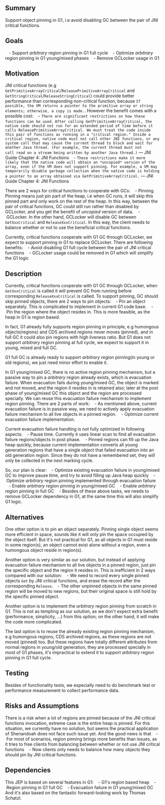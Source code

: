 Summary
-------

Support object pinning in G1, i.e avoid disabling GC between the pair of JNI critical functions.


Goals
-----

   - Support *arbitrary* region pinning in G1 full cycle
   - Optimize *arbitrary* region pinning in G1 young/mixed phases
   - Remove GCLocker usage in G1


Motivation
----------

JNI critical functions (e.g `GetPrimitiveArrayCritical`/`ReleasePrimitiveArrayCritical` and `GetStringCritical`/`ReleaseStringCritical`) could provide better performance than corresponding non-critical function, because `If possible, the VM returns a pointer to the primitive array or string elements; otherwise, a copy is made.`. However the benefit comes with a possible cost:
   - `There are significant restrictions on how these functions can be used.` `After calling GetPrimitiveArrayCritical, the native code should not run for an extended period of time before it calls ReleasePrimitiveArrayCritical. We must treat the code inside this pair of functions as running in a "critical region." Inside a critical region, native code must not call other JNI functions, or any system call that may cause the current thread to block and wait for another Java thread. (For example, the current thread must not call read on a stream being written by another Java thread.)`    — JNI Guide Chapter 4: JNI Functions
   - `These restrictions make it more likely that the native code will obtain an *uncopied* version of the array, even if the VM does not support pinning. For example, a VM may temporarily disable garbage collection when the native code is holding a pointer to an array obtained via GetPrimitiveArrayCritical.`    — JNI Guide Chapter 4: JNI Functions

There are 2 ways for critical functions to cooperate with GCs:
   - Pinning. Pinning means just pin part of the heap, i.e when GC runs, it will skip this pinned part and only work on the rest of the heap. In this way, between the pair of critical functions, GC could still run rather than disabled by GCLocker, and you get the benefit of *uncopied* version of data.
   - GCLocker. In the other hand, GCLocker will disable GC between `GetXxxCritical` and `ReleaseXxxCritical`. In this way, the client needs to balance whether or not to use the beneficial critical functions.

Currently, critical functions cooperate with G1 GC through GCLocker, we expect to support pinning in G1 to replace GCLocker. There are following benefits:
   - Avoid disabling G1 full cycle between the pair of JNI critical functions
   - GCLocker usage could be removed in G1 which will simplify the G1 logic


Description
-----------

Currently, critical functions cooperate with G1 GC through GCLocker, when `GetXxxCritical` is called it will prevent GC from running before corresponding `ReleaseXxxCritical` is called. To support pinning, GC should skip pinned objects, there are 2 ways to pin objects:
   - Pin an object separately. This is complicated to implement in current G1 code base.
   - Pin the region where the object resides in. This is more feasible, as the heap in G1 is region based.

In fact, G1 already fully supports region pinning in principle, e.g humongous objects(regions) and CDS archived regions never moves (pinned), and in full GC it could also pin regions with high liveness ratio. But G1 does not support *arbitrary* region pinning at full cycle, we expect to support it in young, mixed and full GC.

G1 full GC is already ready to support *arbitrary* region pinning(in young or old regions), we just need minor effort to enable it.

In G1 young/mixed GC, there is no active region pinning mechanism, but a passive way to pin a *arbitrary* region already exists, which is evacuation failure. When evacuation fails during young/mixed GC, the object is marked and not moved, and the region it resides in is retained also; later at the post phase of young/mixed GC this object and the region are processed specially. We can reuse this evacuation failure mechanism to implement region pinning. There are 2 parts of work:
   - As mentioned above, current evacuation failure is in passive way, we need to actively apply evacuation failure mechanism to all live objects in a pinned region.
   - Optimize current evacuation failure implementation.

Current evacuation failure handling is not fully optimized in following aspects:
   - Pause time. Currently it uses linear scan to find all evacuation failure regions/objects in post phase.
   - Pinned regions can fill up the Java heap quickly, because current implementation converts all young generation regions that have a single object that failed evacuation into an old generation region. Since they do not have a remembered set, they will only be collected in the next marking cycle.

So, our plan is clear:
   - Optimize existing evacuation failure in young/mixed GC to improve pause time, and try to avoid filling up Java heap quickly
   - Optimize *arbitrary* region pinning implemented through evacuation failure
   - Enable *arbitrary* region pinning in young/mixed GC
   - Enable *arbitrary* region pinning in full GC
   - Besides of these above tasks, we needs to remove GCLocker dependency in G1, at the same time this will also simplify G1 logic.


Alternatives
------------

One other option is to pin an object separately. Pinning single object seems more efficient in space, sounds like it will only pin the space occupied by the object itself. But it's not practical for G1, as all objects in G1 must reside in some region(s), an object cannot exist alone without a region, even a humongous object reside in region(s).

Another option is very similar as our solution, but instead of applying evacuation failure mechanism to all live objects in a pinned region, just pin the specific object and the region it resides in. This is inefficient in 2 ways compared with our solution:
   - We need to record every single pinned objects `Get` by JNI critical functions, and erase the record after the corresponding `Release`.
   - The other unpinned objects in the same pinned region will be moved to new regions, but their original space is still hold by the specific pinned object.

Another option is to implement the *arbitrary* region pinning from scratch in G1. This is not as tempting as our solution, as we don't expect extra benefit (performance, simplicity, …) from this option; on the other hand, it will make the code more complicated.

The last option is to reuse the already existing region pinning mechanism, e.g humongous regions, CDS archived regions, as these regions are not moved (pinned) too. But these regions have totally different attributes from normal regions in young/old generation, they are processed specially in most of G1 phases, it's impractical to extend it to support *arbitrary* region pinning in G1 full cycle.


Testing
-------

Besides of functionality tests, we especially need to do benchmark test or performance measurement to collect performance data.


Risks and Assumptions
---------------------

There is a risk when a lot of regions are pinned because of the JNI critical functions invocation, extreme case is the entire heap is pinned. For this situation, we currently have no solution, but seems the practical application of Shenandoah does not face such issue yet. And the good news is that
   - For most of scenarios, region pinning brings more benefits than issues, as it tries to free clients from balancing between whether or not use JNI critical functions
   - Now clients only needs to balance how many objects they should pin by JNI critical functions.


Dependencies
------------

This JEP is based on several features in G1:
   - G1's region based heap
   - Region pinning in G1 full GC
   - Evacuation failure in G1 young/mixed GC
And it's also based on the fantastic forward-looking work by Thomas Schatzl.
